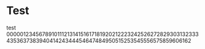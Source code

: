 # Test
test
000001234567891011121314151617181920212223242526272829303132333435363738394041424344454647484950515253545556575859606162